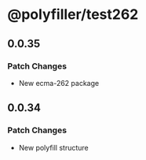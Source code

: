 # @polyfiller/test262

## 0.0.35

### Patch Changes

- New ecma-262 package

## 0.0.34

### Patch Changes

- New polyfill structure
